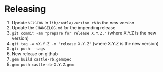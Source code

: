 Releasing
=========

1. Update `VERSION` in `lib/castle/version.rb` to the new version
2. Update the `CHANGELOG.md` for the impending release
3. `git commit -am "prepare for release X.Y.Z."` (where X.Y.Z is the new version)
4. `git tag -a vX.Y.Z -m "release X.Y.Z"` (where X.Y.Z is the new version)
5. `git push --tags`
6. New release on github
7. `gem build castle-rb.gemspec`
8. `gem push castle-rb-X.Y.Z.gem`
